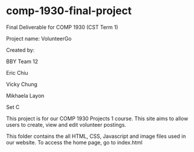 # comp-1930-final-project
Final Deliverable for COMP 1930 (CST Term 1)

Project name: VolunteerGo

Created by:

BBY Team 12

Eric Chiu

Vicky Chung

Mikhaela Layon

Set C


This project is for our COMP 1930 Projects 1 course. This site aims to allow users to
create, view and edit volunteer postings.

This folder contains the all HTML, CSS, Javascript and image files
used in our website. To access the home page, go to index.html



